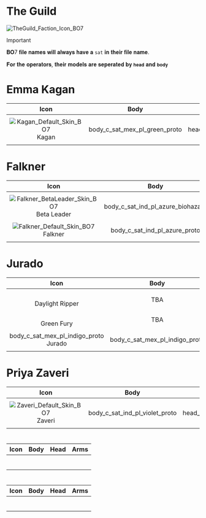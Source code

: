 # The Guild

![TheGuild_Faction_Icon_BO7](https://github.com/user-attachments/assets/8a6c04cb-d828-476a-ac28-6d9f7678276d)


> [!IMPORTANT]
> 
>𝐁𝐎7 𝐟𝐢𝐥𝐞 𝐧𝐚𝐦𝐞𝐬 𝐰𝐢𝐥𝐥 𝐚𝐥𝐰𝐚𝐲𝐬 𝐡𝐚𝐯𝐞 𝐚 `sat` 𝐢𝐧 𝐭𝐡𝐞𝐢𝐫 𝐟𝐢𝐥𝐞 𝐧𝐚𝐦𝐞.
>
> 𝐅𝐨𝐫 𝐭𝐡𝐞 𝐨𝐩𝐞𝐫𝐚𝐭𝐨𝐫𝐬, 𝐭𝐡𝐞𝐢𝐫 𝐦𝐨𝐝𝐞𝐥𝐬 𝐚𝐫𝐞 𝐬𝐞𝐩𝐞𝐫𝐚𝐭𝐞𝐝 𝐛𝐲 `𝐡𝐞𝐚𝐝` 𝐚𝐧𝐝 `𝐛𝐨𝐝𝐲`
>

# Emma Kagan

| Icon | Body | Head | Arms
| :--: | :--: | :--: | :--:
| | | | | 
![Kagan_Default_Skin_BO7](https://github.com/user-attachments/assets/d80a33a2-b08d-418f-a16b-4a3ded35cc51) <br> Kagan | body_c_sat_mex_pl_green_proto | head_c_sat_mex_pl_green_proto | vm_c_sat_mex_pl_green_proto |
| | | | | 

# Falkner

| Icon | Body | Head | Arms
| :--: | :--: | :--: | :--:
| | | | | 
![Falkner_BetaLeader_Skin_BO7](https://github.com/user-attachments/assets/b336b468-7d5c-4f73-a52b-47fc7870077f) <br> Beta Leader | body_c_sat_ind_pl_azure_biohazard | head_c_sat_ind_pl_azure_biohazard | vm_c_sat_ind_pl_azure_biohazard |
| | | | | 
![Falkner_Default_Skin_BO7](https://github.com/user-attachments/assets/6435bf7e-4e32-40c4-9acc-b3c8060480c9) <br> Falkner | body_c_sat_ind_pl_azure_proto | head_c_sat_ind_pl_azure_proto | vm_c_sat_ind_pl_azure_proto |
| | | | | 



# Jurado

| Icon | Body | Head | Arms
| :--: | :--: | :--: | :--:
| | | | | 
|  <br> Daylight Ripper | TBA | TBA | TBA |
| | | | | 
|  <br> Green Fury | TBA | TBA | TBA |
| | | | | 
body_c_sat_mex_pl_indigo_proto <br> Jurado | body_c_sat_mex_pl_indigo_proto | head_c_sat_mex_pl_indigo_proto | vm_c_sat_mex_pl_indigo_proto |
| | | | | 

# Priya Zaveri

| Icon | Body | Head | Arms
| :--: | :--: | :--: | :--:
| | | | | 
| ![Zaveri_Default_Skin_BO7](https://github.com/user-attachments/assets/b4acebde-e308-44bb-ae87-a4eaf2b6e3fd) <br> Zaveri | body_c_sat_ind_pl_violet_proto | head_c_sat_ind_pl_violet_proto | vm_c_sat_ind_pl_violet_proto |
| | | | | 


# 

| Icon | Body | Head | Arms
| :--: | :--: | :--: | :--:
| | | | | 
|  <br> | |  |  |
| | | | | 

# 

| Icon | Body | Head | Arms
| :--: | :--: | :--: | :--:
| | | | | 
|  <br> | |  |  |
| | | | | 




